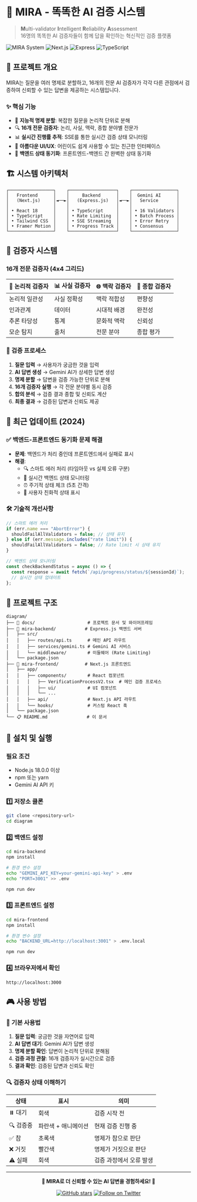 # 🌈 MIRA - 똑똑한 AI 검증 시스템

> **M**ulti-validator **I**ntelligent **R**eliability **A**ssessment  
> 16명의 똑똑한 AI 검증자들이 함께 답을 확인하는 혁신적인 검증 플랫폼

![MIRA System](https://img.shields.io/badge/MIRA-v2.0-brightgreen) ![Next.js](https://img.shields.io/badge/Next.js-14-blue) ![Express](https://img.shields.io/badge/Express-4.x-green) ![TypeScript](https://img.shields.io/badge/TypeScript-5.x-blue)

## 🎯 프로젝트 개요

MIRA는 질문을 여러 명제로 분할하고, 16개의 전문 AI 검증자가 각각 다른 관점에서 검증하여 신뢰할 수 있는 답변을 제공하는 시스템입니다.

### ✨ 핵심 기능

- 🧠 **지능적 명제 분할**: 복잡한 질문을 논리적 단위로 분해
- 🔍 **16개 전문 검증자**: 논리, 사실, 맥락, 종합 분야별 전문가
- 📊 **실시간 진행률 추적**: SSE를 통한 실시간 검증 상태 모니터링
- 🎨 **아름다운 UI/UX**: 어린이도 쉽게 사용할 수 있는 친근한 인터페이스
- 🔄 **백엔드 상태 동기화**: 프론트엔드-백엔드 간 완벽한 상태 동기화

## 🏗️ 시스템 아키텍처

```
┌─────────────────┐    ┌──────────────────┐    ┌─────────────────┐
│   Frontend      │    │     Backend      │    │  Gemini AI      │
│   (Next.js)     │◄──►│   (Express.js)   │◄──►│   Service       │
│                 │    │                  │    │                 │
│ • React 18      │    │ • TypeScript     │    │ • 16 Validators │
│ • TypeScript    │    │ • Rate Limiting  │    │ • Batch Process │
│ • Tailwind CSS  │    │ • SSE Streaming  │    │ • Error Retry   │
│ • Framer Motion │    │ • Progress Track │    │ • Consensus     │
└─────────────────┘    └──────────────────┘    └─────────────────┘
```

## 🎪 검증자 시스템

### 16개 전문 검증자 (4x4 그리드)

| 🧠 **논리적 검증자** | 📊 **사실 검증자** | 🌐 **맥락 검증자** | 🎯 **종합 검증자** |
| -------------------- | ------------------ | ------------------ | ------------------ |
| 논리적 일관성        | 사실 정확성        | 맥락 적합성        | 편향성             |
| 인과관계             | 데이터             | 시대적 배경        | 완전성             |
| 추론 타당성          | 통계               | 문화적 맥락        | 신뢰성             |
| 모순 탐지            | 출처               | 전문 분야          | 종합 평가          |

### 🔄 검증 프로세스

1. **질문 입력** → 사용자가 궁금한 것을 입력
2. **AI 답변 생성** → Gemini AI가 상세한 답변 생성
3. **명제 분할** → 답변을 검증 가능한 단위로 분해
4. **16개 검증자 실행** → 각 전문 분야별 동시 검증
5. **합의 분석** → 검증 결과 종합 및 신뢰도 계산
6. **최종 결과** → 검증된 답변과 신뢰도 제공

## 🚀 최근 업데이트 (2024)

### ✅ 백엔드-프론트엔드 동기화 문제 해결

- **문제**: 백엔드가 처리 중인데 프론트엔드에서 실패로 표시
- **해결**:
  - 🔍 스마트 에러 처리 (타임아웃 vs 실제 오류 구분)
  - 📡 실시간 백엔드 상태 모니터링
  - ⏰ 주기적 상태 체크 (5초 간격)
  - 🎯 사용자 친화적 상태 표시

### 🛠️ 기술적 개선사항

```typescript
// 스마트 에러 처리
if (err.name === "AbortError") {
  shouldFailAllValidators = false; // 상태 유지
} else if (err.message.includes("rate limit")) {
  shouldFailAllValidators = false; // Rate limit 시 상태 유지
}

// 백엔드 상태 모니터링
const checkBackendStatus = async () => {
  const response = await fetch(`/api/progress/status/${sessionId}`);
  // 실시간 상태 업데이트
};
```

## 📁 프로젝트 구조

```
diagram/
├── 📖 docs/                    # 프로젝트 문서 및 와이어프레임
├── 🔧 mira-backend/           # Express.js 백엔드 서버
│   ├── src/
│   │   ├── routes/api.ts      # 메인 API 라우트
│   │   ├── services/gemini.ts # Gemini AI 서비스
│   │   └── middleware/        # 미들웨어 (Rate Limiting)
│   └── package.json
├── 🎨 mira-frontend/          # Next.js 프론트엔드
│   ├── app/
│   │   ├── components/        # React 컴포넌트
│   │   │   ├── VerificationProcessV2.tsx  # 메인 검증 프로세스
│   │   │   ├── ui/            # UI 컴포넌트
│   │   │   └── ...
│   │   ├── api/               # Next.js API 라우트
│   │   └── hooks/             # 커스텀 React 훅
│   └── package.json
└── 📋 README.md               # 이 문서
```

## 🔧 설치 및 실행

### 필요 조건

- Node.js 18.0.0 이상
- npm 또는 yarn
- Gemini AI API 키

### 1️⃣ 저장소 클론

```bash
git clone <repository-url>
cd diagram
```

### 2️⃣ 백엔드 설정

```bash
cd mira-backend
npm install

# 환경 변수 설정
echo "GEMINI_API_KEY=your-gemini-api-key" > .env
echo "PORT=3001" >> .env

npm run dev
```

### 3️⃣ 프론트엔드 설정

```bash
cd mira-frontend
npm install

# 환경 변수 설정
echo "BACKEND_URL=http://localhost:3001" > .env.local

npm run dev
```

### 4️⃣ 브라우저에서 확인

```
http://localhost:3000
```

## 🎮 사용 방법

### 🌟 기본 사용법

1. **질문 입력**: 궁금한 것을 자연어로 입력
2. **AI 답변 대기**: Gemini AI가 답변 생성
3. **명제 분할 확인**: 답변이 논리적 단위로 분해됨
4. **검증 과정 관찰**: 16개 검증자가 실시간으로 검증
5. **결과 확인**: 검증된 답변과 신뢰도 확인

### 🔍 검증자 상태 이해하기

| 상태      | 표시                | 의미                    |
| --------- | ------------------- | ----------------------- |
| ⏸️ 대기   | 회색                | 검증 시작 전            |
| 🔍 검증중 | 파란색 + 애니메이션 | 현재 검증 진행 중       |
| ✅ 참     | 초록색              | 명제가 참으로 판단      |
| ❌ 거짓   | 빨간색              | 명제가 거짓으로 판단    |
| ⚠️ 실패   | 회색                | 검증 과정에서 오류 발생 |

---

<div align="center">

**🌟 MIRA로 더 신뢰할 수 있는 AI 답변을 경험하세요! 🌟**

[![GitHub stars](https://img.shields.io/github/stars/your-repo/mira?style=social)](https://github.com/tmdry4530/Mira-demo)
[![Follow on Twitter](https://img.shields.io/twitter/follow/your-handle?style=social)](https://twitter.com/_chamdom_)

</div>
